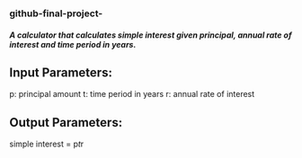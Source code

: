 ### github-final-project-
##### A calculator that calculates simple interest given principal, annual rate of interest and time period in years.
## Input Parameters:
   p: principal amount
   t: time period in years
   r: annual rate of interest
## Output Parameters:
   simple interest = p*t*r
